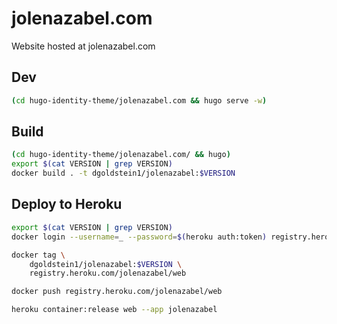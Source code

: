 # jolenazabel.com
Website hosted at jolenazabel.com

## Dev

```bash
(cd hugo-identity-theme/jolenazabel.com && hugo serve -w)
```

## Build

```bash
(cd hugo-identity-theme/jolenazabel.com/ && hugo)
export $(cat VERSION | grep VERSION)
docker build . -t dgoldstein1/jolenazabel:$VERSION
```

## Deploy to Heroku

```bash
export $(cat VERSION | grep VERSION)
docker login --username=_ --password=$(heroku auth:token) registry.heroku.com

docker tag \
 	dgoldstein1/jolenazabel:$VERSION \
 	registry.heroku.com/jolenazabel/web

docker push registry.heroku.com/jolenazabel/web

heroku container:release web --app jolenazabel
```